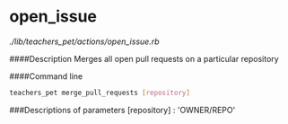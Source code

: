 # open_issue

*./lib/teachers_pet/actions/open_issue.rb*


####Description
Merges all open pull requests on a particular repository

####Command line
```bash
teachers_pet merge_pull_requests [repository]
```

###Descriptions of parameters
[repository] : 'OWNER/REPO'